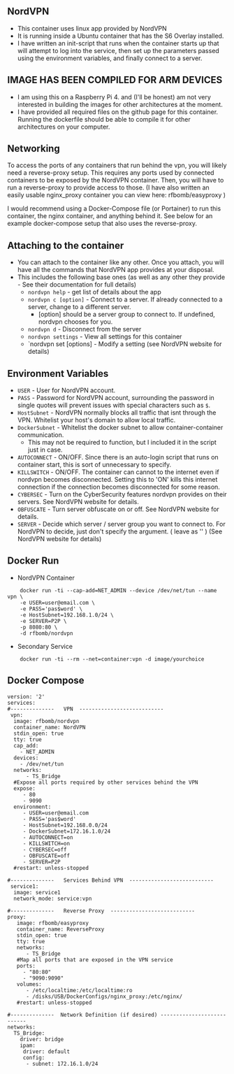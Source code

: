 ## NordVPN 

* This container uses linux app provided by NordVPN
* It is running inside a Ubuntu container that has the S6 Overlay installed. 
* I have written an init-script that runs when the container starts up that will attempt to log into the service, then set up the parameters passed using the environment variables, and finally connect to a server. 

## IMAGE HAS BEEN COMPILED FOR ARM DEVICES
* I am using this on a Raspberry Pi 4. and (I'll be honest) am not very interested in building the images for other architectures at the moment.
* I have provided all required files on the github page for this container. Running the dockerfile should be able to compile it for other architectures on your computer. 

## Networking

To access the ports of any containers that run behind the vpn, you will likely need a reverse-proxy setup. This requires any ports used by connected containers to be exposed by the NordVPN container. Then, you will have to run a reverse-proxy to provide access to those. (I have also written an easily usable nginx_proxy container you can view here:  rfbomb/easyproxy )

I would recommend using a Docker-Compose file (or Portainer) to run this container, the nginx container, and anything behind it. See below for an example docker-compose setup that also uses the reverse-proxy.

## Attaching to the container
* You can attach to the container like any other. Once you attach, you will have all the commands that NordVPN app provides at your disposal. 
* This includes the following base ones (as well as any other they provide - See their documentation for full details)
  * `nordvpn help` - get list of details about the app
  * `nordvpn c [option]` - Connect to a server. If already connected to a server, change to a different server.
       * [option] should be a server group to connect to. If undefined, nordvpn chooses for you.
  * `nordvpn d` - Disconnect from the server
  * `nordvpn settings` - View all settings for this container
  * `nordvpn set [options] - Modify a setting (see NordVPN website for details)
		
## Environment Variables

* `USER`     - User for NordVPN account.
* `PASS`     - Password for NordVPN account, surrounding the password in single quotes will prevent issues with special characters such as `$`.
* `HostSubnet`     - NordVPN normally blocks all traffic that isnt through the VPN. Whitelist your host's domain to allow local traffic.
* `DockerSubnet`     - Whitelist the docker subnet to allow container-container communication.
    * This may not be required to function, but I included it in the script just in case.
* `AUTOCONNECT`     - ON/OFF. Since there is an auto-login script that runs on container start, this is sort of unnecessary to specify.
* `KILLSWITCH`     - ON/OFF. The container can cannot to the internet even if nordvpn becomes disconnected. Setting this to 'ON' kills this internet connection if the connection becomes disconnected for some reason.
* `CYBERSEC`     - Turn on the CyberSecurity features nordvpn provides on their servers. See NordVPN website for details.
* `OBFUSCATE`     - Turn server obfuscate on or off. See NordVPN website for details.
* `SERVER`     - Decide which server / server group you want to connect to. For NordVPN to decide, just don't specify the argument. ( leave as '' ) (See NordVPN website for details) 

## Docker Run

* NordVPN Container
```
    docker run -ti --cap-add=NET_ADMIN --device /dev/net/tun --name vpn \
    -e USER=user@email.com \
    -e PASS='pas$word' \
    -e HostSubnet=192.168.1.0/24 \
    -e SERVER=P2P \
    -p 8080:80 \
    -d rfbomb/nordvpn
```
* Secondary Service
```
    docker run -ti --rm --net=container:vpn -d image/yourchoice
```

## Docker Compose

```
version: '2'
services:   
#--------------   VPN  ---------------------------
 vpn:
  image: rfbomb/nordvpn
  container_name: NordVPN
  stdin_open: true
  tty: true
  cap_add:
    - NET_ADMIN
  devices:
    - /dev/net/tun
  networks:
      - TS_Bridge
  #Expose all ports required by other services behind the VPN
  expose:
     - 80
     - 9090
  environment:
     - USER=user@email.com
     - PASS='pas$word'
     - HostSubnet=192.168.0.0/24
     - DockerSubnet=172.16.1.0/24
     - AUTOCONNECT=on
     - KILLSWITCH=on
     - CYBERSEC=off
     - OBFUSCATE=off
     - SERVER=P2P
  #restart: unless-stopped

#--------------   Services Behind VPN  ---------------------------
 service1:
  image: service1
  network_mode: service:vpn

#--------------   Reverse Proxy  ---------------------------
proxy:
   image: rfbomb/easyproxy
   container_name: ReverseProxy
   stdin_open: true
   tty: true
   networks:
      - TS_Bridge
   #Map all ports that are exposed in the VPN service
   ports:
     - "80:80" 
     - "9090:9090"
   volumes:
      - /etc/localtime:/etc/localtime:ro
      - /disks/USB/DockerConfigs/nginx_proxy:/etc/nginx/
   #restart: unless-stopped

#--------------  Network Definition (if desired) ---------------------------
networks:
  TS_Bridge:
    driver: bridge
    ipam:
     driver: default
     config:
      - subnet: 172.16.1.0/24

```